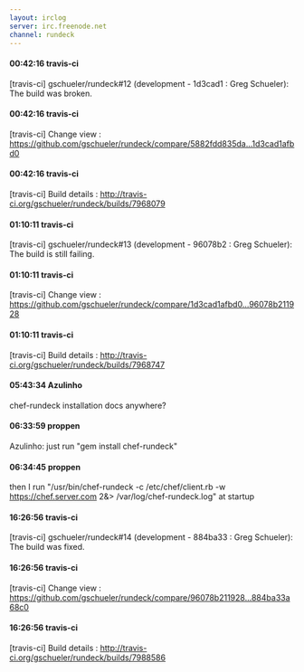 ```yaml
---
layout: irclog
server: irc.freenode.net
channel: rundeck
---
```


#### 00:42:16 travis-ci
 \[travis-ci\] gschueler/rundeck#12 (development - 1d3cad1 : Greg Schueler): The build was broken.
#### 00:42:16 travis-ci
 \[travis-ci\] Change view : https://github.com/gschueler/rundeck/compare/5882fdd835da...1d3cad1afbd0
#### 00:42:16 travis-ci
 \[travis-ci\] Build details : http://travis-ci.org/gschueler/rundeck/builds/7968079
#### 01:10:11 travis-ci
 \[travis-ci\] gschueler/rundeck#13 (development - 96078b2 : Greg Schueler): The build is still failing.
#### 01:10:11 travis-ci
 \[travis-ci\] Change view : https://github.com/gschueler/rundeck/compare/1d3cad1afbd0...96078b211928
#### 01:10:11 travis-ci
 \[travis-ci\] Build details : http://travis-ci.org/gschueler/rundeck/builds/7968747
#### 05:43:34 Azulinho
 chef-rundeck installation docs anywhere?
#### 06:33:59 proppen
 Azulinho: just run "gem install chef-rundeck"
#### 06:34:45 proppen
 then I run "/usr/bin/chef-rundeck -c /etc/chef/client.rb -w https://chef.server.com 2&> /var/log/chef-rundeck.log" at startup
#### 16:26:56 travis-ci
 \[travis-ci\] gschueler/rundeck#14 (development - 884ba33 : Greg Schueler): The build was fixed.
#### 16:26:56 travis-ci
 \[travis-ci\] Change view : https://github.com/gschueler/rundeck/compare/96078b211928...884ba33a68c0
#### 16:26:56 travis-ci
 \[travis-ci\] Build details : http://travis-ci.org/gschueler/rundeck/builds/7988586
